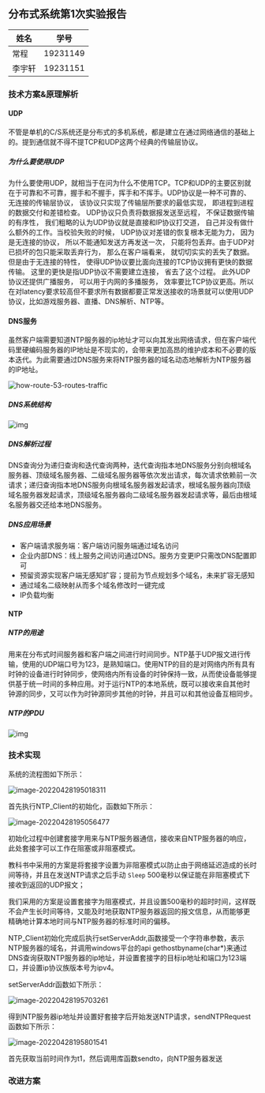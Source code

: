 ## 分布式系统第1次实验报告

| 姓名   | 学号     |
| ------ | -------- |
| 常程   | 19231149 |
| 李宇轩 | 19231151 |

### 技术方案&原理解析

#### UDP

不管是单机的C/S系统还是分布式的多机系统，都是建立在通过网络通信的基础上的。提到通信就不得不提TCP和UDP这两个经典的传输层协议。

##### 为什么要使用UDP

为什么要使用UDP，就相当于在问为什么不使用TCP。TCP和UDP的主要区别就在于可靠和不可靠，握手和不握手，挥手和不挥手。UDP协议是一种不可靠的、无连接的传输层协议， 该协议只实现了传输层所要求的最低实现， 即进程到进程的数据交付和差错检查。 UDP协议只负责将数据报发送至远程， 不保证数据传输的有序性， 我们粗略的认为UDP协议就是直接和IP协议打交道， 自己并没有做什么额外的工作。当校验失败的时候， UDP协议对差错的恢复根本无能为力， 因为是无连接的协议， 所以不能通知发送方再发送一次， 只能将包丢弃。由于UDP对已损坏的包只能采取丢弃行为， 那么在客户端看来， 就切切实实的丢失了数据。但是由于无连接的特性， 使得UDP协议要比面向连接的TCP协议拥有更快的数据传输。 这里的更快是指UDP协议不需要建立连接， 省去了这个过程。 此外UDP协议还提供广播服务， 可以用于内网的多播服务， 效率要比TCP协议更高。所以在对latency要求较高但不要求所有数据都要正常发送接收的场景就可以使用UDP协议，比如游戏服务器、直播、DNS解析、NTP等。

#### DNS服务

虽然客户端需要知道NTP服务器的ip地址才可以向其发出网络请求，但在客户端代码里硬编码服务器的IP地址是不现实的，会带来更加高昂的维护成本和不必要的版本迭代。为此需要通过DNS服务来将NTP服务器的域名动态地解析为NTP服务器的IP地址。

![how-route-53-routes-traffic](./how-route-53-routes-traffic.8d313c7da075c3c7303aaef32e89b5d0b7885e7c.png)

##### DNS系统结构

![img](./struct.png)

##### DNS解析过程

DNS查询分为递归查询和迭代查询两种，迭代查询指本地DNS服务分别向根域名服务器、顶级域名服务器、二级域名服务器等依次发出请求，每次请求依赖前一次请求；递归查询指本地DNS服务向根域名服务器发起请求，根域名服务器向顶级域名服务器发起请求，顶级域名服务器向二级域名服务器发起请求等，最后由根域名服务器交还给本地DNS服务。

##### DNS应用场景

- 客户端请求服务端：客户端访问服务端通过域名访问
- 企业内部DNS：线上服务之间访问通过DNS。服务方变更IP只需改DNS配置即可
- 预留资源实现客户端无感知扩容；提前为节点规划多个域名，未来扩容无感知
- 通过域名二级映射从而多个域名修改时一键完成
- IP负载均衡

#### NTP

##### NTP的用途

用来在分布式时间服务器和客户端之间进行时间同步。NTP基于UDP报文进行传输，使用的UDP端口号为123，是熟知端口。使用NTP的目的是对网络内所有具有时钟的设备进行时钟同步，使网络内所有设备的时钟保持一致，从而使设备能够提供基于统一时间的多种应用。对于运行NTP的本地系统，既可以接收来自其他时钟源的同步，又可以作为时钟源同步其他的时钟，并且可以和其他设备互相同步。

##### NTP的PDU

![img](./PDU.png)

### 技术实现

系统的流程图如下所示：

![image-20220428195018311](./image-20220428195018311.png)

首先执行NTP_Client的初始化，函数如下所示：

![image-20220428195056477](./image-20220428195056477.png)

初始化过程中创建套接字用来与NTP服务器通信，接收来自NTP服务器的响应，此处套接字可以工作在阻塞或非阻塞模式。

教科书中采用的方案是将套接字设置为非阻塞模式以防止由于网络延迟造成的长时间等待，并且在发送NTP请求之后手动 `Sleep` 500毫秒以保证能在非阻塞模式下接收到返回的UDP报文；

我们采用的方案是设置套接字为阻塞模式，并且设置500毫秒的超时时间，这样既不会产生长时间等待，又能及时地获取NTP服务器返回的报文信息，从而能够更精确地计算本地时间与NTP服务器的标准时间的偏移。

NTP_Client初始化完成后执行setServerAddr,函数接受一个字符串参数，表示NTP服务器的域名，并调用windows平台的api gethostbyname(char*)来通过DNS查询获取NTP服务器的ip地址，并设置套接字的目标ip地址和端口为123端口，并设置ip协议族版本号为ipv4。

setServerAddr函数如下所示：

![image-20220428195703261](./image-20220428195703261.png)

得到NTP服务器ip地址并设置好套接字后开始发送NTP请求，sendNTPRequest函数如下所示：

![image-20220428195801541](./image-20220428195801541.png)

首先获取当前时间作为t1，然后调用库函数sendto，向NTP服务器发送

### 改进方案
